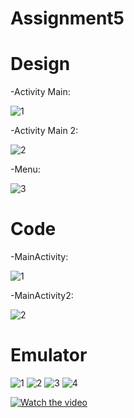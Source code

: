 # Assignment5
# Design

-Activity Main:

![1](https://user-images.githubusercontent.com/101103934/160905053-1ea3cea4-f7d4-40e2-8b65-8b486b18f278.png)

-Activity Main 2:

![2](https://user-images.githubusercontent.com/101103934/160905061-8b0ea034-a444-4ef5-9da7-4b74dec20002.png)

-Menu:

![3](https://user-images.githubusercontent.com/101103934/160905126-f54ac856-66d8-4b63-bffa-f8642c33b71a.png)

# Code

-MainActivity:

![1](https://user-images.githubusercontent.com/101103934/160905490-3f644340-9048-48d7-aa6a-cae2af590c2a.png)

-MainActivity2:

![2](https://user-images.githubusercontent.com/101103934/160905507-ceaea05b-6fc5-48dc-b865-f5fef63de0d0.png)

# Emulator
![1](https://user-images.githubusercontent.com/101103934/160905988-5bb68311-dcc5-4354-b405-73c3814b67b3.png)
![2](https://user-images.githubusercontent.com/101103934/160905992-66c2ebc8-e29c-400d-b6d6-ca6ab87bb2a0.png)
![3](https://user-images.githubusercontent.com/101103934/160905997-cc901bbb-eb4a-4155-96c3-a25f7516bd04.png)
![4](https://user-images.githubusercontent.com/101103934/160906002-8afd70a0-5ec9-4a80-8dd7-01a3668cc5f5.png)

[![Watch the video](https://i.imgur.com/vKb2F1B.png)](https://user-images.githubusercontent.com/101103934/160906060-1255b75e-2395-41c5-abb2-64692b8402dd.mp4)
